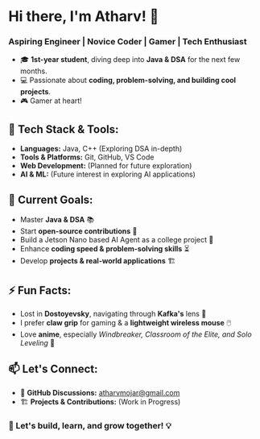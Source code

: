 # Hi there, I'm Atharv! 👋

### Aspiring Engineer | Novice Coder | Gamer | Tech Enthusiast

- 🎓 **1st-year student**, diving deep into **Java & DSA** for the next few months.
- 💻 Passionate about **coding, problem-solving, and building cool projects**.
- 🎮 Gamer at heart! 

## 🔧 Tech Stack & Tools:

- **Languages:** Java, C++ (Exploring DSA in-depth)
- **Tools & Platforms:** Git, GitHub, VS Code
- **Web Development:** (Planned for future exploration)
- **AI & ML:** (Future interest in exploring AI applications)

## 📌 Current Goals:

- Master **Java & DSA** 📚
- Start **open-source contributions** 🚀
- Build a Jetson Nano based AI Agent as a college project 🎨
- Enhance **coding speed & problem-solving skills** ⏳
- Develop **projects & real-world applications** 🏗️

## ⚡ Fun Facts:
- Lost in **Dostoyevsky**, navigating through **Kafka's** lens 🧐
- I prefer **claw grip** for gaming & a **lightweight wireless mouse** 🖱️
- Love **anime**, especially *Windbreaker, Classroom of the Elite, and Solo Leveling* 🎥

## 📫 Let's Connect:

- 📩 **GitHub Discussions:** atharvmojar@gmail.com
- 🏗️ **Projects & Contributions:** (Work in Progress)

### 🚀 Let's build, learn, and grow together! 💡


